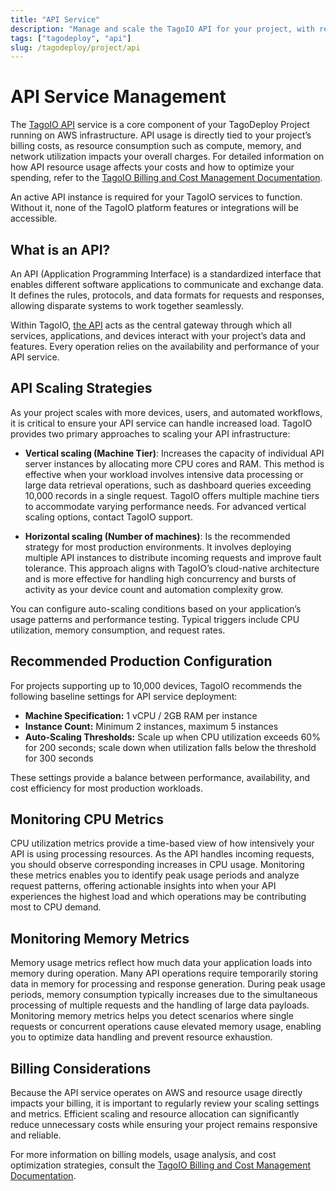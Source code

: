 ```yaml
---
title: "API Service"
description: "Manage and scale the TagoIO API for your project, with recommended configurations and billing considerations."
tags: ["tagodeploy", "api"]
slug: /tagodeploy/project/api
---
```


# API Service Management

The [TagoIO API](https://help.tago.io/portal/en/kb/articles/31-api-overview)
service is a core component of your TagoDeploy Project running on AWS
infrastructure. API usage is directly tied to your project’s billing costs, as
resource consumption such as compute, memory, and network utilization impacts
your overall charges. For detailed information on how API resource usage affects
your costs and how to optimize your spending, refer to the
[TagoIO Billing and Cost Management Documentation](/docs/tagodeploy/project/management/billing.md).

An active API instance is required for your TagoIO services to function. Without
it, none of the TagoIO platform features or integrations will be accessible.

## What is an API?

An API (Application Programming Interface) is a standardized interface that
enables different software applications to communicate and exchange data. It
defines the rules, protocols, and data formats for requests and responses,
allowing disparate systems to work together seamlessly.

Within TagoIO, [the API](/docs/api/sidebar/tagoio-api-intro) acts as the central
gateway through which all services, applications, and devices interact with your
project’s data and features. Every operation relies on the availability and
performance of your API service.

## API Scaling Strategies

As your project scales with more devices, users, and automated workflows, it is
critical to ensure your API service can handle increased load. TagoIO provides
two primary approaches to scaling your API infrastructure:

- **Vertical scaling (Machine Tier)**: Increases the capacity of individual API
  server instances by allocating more CPU cores and RAM. This method is
  effective when your workload involves intensive data processing or large data
  retrieval operations, such as dashboard queries exceeding 10,000 records in a
  single request. TagoIO offers multiple machine tiers to accommodate varying
  performance needs. For advanced vertical scaling options, contact TagoIO
  support.

- **Horizontal scaling (Number of machines)**: Is the recommended strategy for
  most production environments. It involves deploying multiple API instances to
  distribute incoming requests and improve fault tolerance. This approach aligns
  with TagoIO’s cloud-native architecture and is more effective for handling
  high concurrency and bursts of activity as your device count and automation
  complexity grow.

You can configure auto-scaling conditions based on your application’s usage
patterns and performance testing. Typical triggers include CPU utilization,
memory consumption, and request rates.

## Recommended Production Configuration

For projects supporting up to 10,000 devices, TagoIO recommends the following
baseline settings for API service deployment:

- **Machine Specification:** 1 vCPU / 2GB RAM per instance
- **Instance Count:** Minimum 2 instances, maximum 5 instances
- **Auto-Scaling Thresholds:** Scale up when CPU utilization exceeds 60% for 200
  seconds; scale down when utilization falls below the threshold for 300 seconds

These settings provide a balance between performance, availability, and cost
efficiency for most production workloads.

## Monitoring CPU Metrics

CPU utilization metrics provide a time-based view of how intensively your API is
using processing resources. As the API handles incoming requests, you should
observe corresponding increases in CPU usage. Monitoring these metrics enables
you to identify peak usage periods and analyze request patterns, offering
actionable insights into when your API experiences the highest load and which
operations may be contributing most to CPU demand.

## Monitoring Memory Metrics

Memory usage metrics reflect how much data your application loads into memory
during operation. Many API operations require temporarily storing data in memory
for processing and response generation. During peak usage periods, memory
consumption typically increases due to the simultaneous processing of multiple
requests and the handling of large data payloads. Monitoring memory metrics
helps you detect scenarios where single requests or concurrent operations cause
elevated memory usage, enabling you to optimize data handling and prevent
resource exhaustion.

## Billing Considerations

Because the API service operates on AWS and resource usage directly impacts your
billing, it is important to regularly review your scaling settings and metrics.
Efficient scaling and resource allocation can significantly reduce unnecessary
costs while ensuring your project remains responsive and reliable.

For more information on billing models, usage analysis, and cost optimization
strategies, consult the
[TagoIO Billing and Cost Management Documentation](/docs/tagodeploy/project/management/billing.md).
